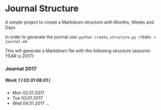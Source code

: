 # Journal Structure
A simple project to create a Markdown structure with Months, Weeks and Days

In order to generate the journal use: `python create_structure.py <YEAR> > journal.md`

This will generate a Markdown file with the following structure (assumin YEAR is 2017):

### Journal 2017

##### Week 1 ( 02.01 08.01 )
* Mon 02.01.2017
* Tue 03.01.2017
* Wed 04.01.2017
...
